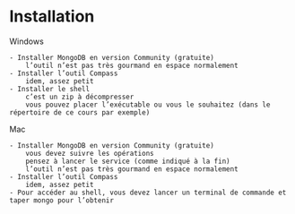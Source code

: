 # Installation 

Windows

    - Installer MongoDB en version Community (gratuite)
        l’outil n’est pas très gourmand en espace normalement
    - Installer l’outil Compass
        idem, assez petit
    - Installer le shell
        c’est un zip à décompresser
        vous pouvez placer l’exécutable ou vous le souhaitez (dans le répertoire de ce cours par exemple)

Mac

    - Installer MongoDB en version Community (gratuite)
        vous devez suivre les opérations
        pensez à lancer le service (comme indiqué à la fin)
        l’outil n’est pas très gourmand en espace normalement
    - Installer l’outil Compass
        idem, assez petit
    - Pour accéder au shell, vous devez lancer un terminal de commande et taper mongo pour l’obtenir
